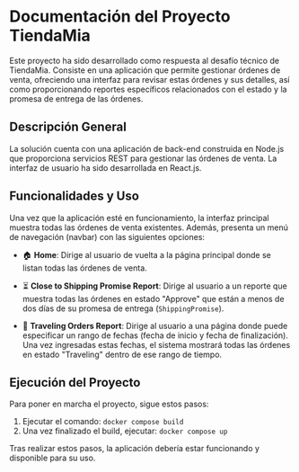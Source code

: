 <h1>Documentación del Proyecto TiendaMia</h1>

Este proyecto ha sido desarrollado como respuesta al desafío técnico de TiendaMia. Consiste en una aplicación que permite gestionar órdenes de venta, ofreciendo una interfaz para revisar estas órdenes y sus detalles, así como proporcionando reportes específicos relacionados con el estado y la promesa de entrega de las órdenes.

<h2>Descripción General</h2>

La solución cuenta con una aplicación de back-end construida en Node.js que proporciona servicios REST para gestionar las órdenes de venta. La interfaz de usuario ha sido desarrollada en React.js.

<h2>Funcionalidades y Uso</h2>

Una vez que la aplicación esté en funcionamiento, la interfaz principal muestra todas las órdenes de venta existentes. Además, presenta un menú de navegación (navbar) con las siguientes opciones:

<ul><li><p>🏠 <strong>Home</strong>: Dirige al usuario de vuelta a la página principal donde se listan todas las órdenes de venta.</p></li><li><p>⏳ <strong>Close to Shipping Promise Report</strong>: Dirige al usuario a un reporte que muestra todas las órdenes en estado "Approve" que están a menos de dos días de su promesa de entrega (<code>ShippingPromise</code>).</p></li><li><p>🚚 <strong>Traveling Orders Report</strong>: Dirige al usuario a una página donde puede especificar un rango de fechas (fecha de inicio y fecha de finalización). Una vez ingresadas estas fechas, el sistema mostrará todas las órdenes en estado "Traveling" dentro de ese rango de tiempo.</p></li></ul>
<h2>Ejecución del Proyecto</h2>

Para poner en marcha el proyecto, sigue estos pasos:

<ol><li>Ejecutar el comando: <code>docker compose build</code></li><li>Una vez finalizado el build, ejecutar: <code>docker compose up</code></li></ol>
Tras realizar estos pasos, la aplicación debería estar funcionando y disponible para su uso.